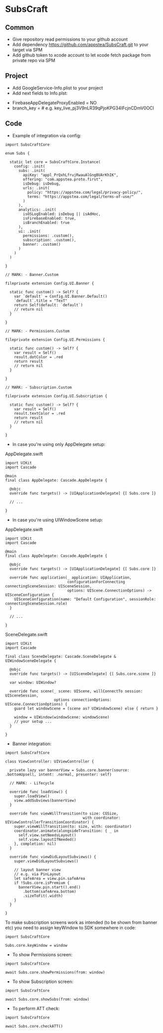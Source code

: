 # SubsCraft

## Common

* Give repository read permissions to your github account
* Add dependency https://github.com/appstea/SubsCraft.git to your target via SPM
* Add github token to xcode account to let xcode fetch package from private repo via SPM

## Project

* Add GoogleService-Info.plist to your project
* Add next fields to Info.plst:
- FirebaseAppDelegateProxyEnabled = NO
- branch_key = <Your branch api key> # e.g. key_live_pj3V9nLR39qPjoKPG34IFcjnCDmV0OCI

## Code

* Example of integration via config:
```
import SubsCraftCore

enum Subs {

  static let core = SubsCraftCore.Instance(
    config: .init(
      subs: .init(
        apiKey: "appl_PrQxhLfrujRwauAlGngBUArKhIK",
        offering: "com.appstea.proto.first",
        isDebug: isDebug,
        urls: .init(
          policy: "https://appstea.com/legal/privacy-policy/",
          terms: "https://appstea.com/legal/terms-of-use/"
        )
      ),
      analytics: .init(
        isOSLogEnabled: isDebug || isAdHoc,
        isFirebaseEnabled: true,
        isBranchEnabled: true
      ),
      ui: .init(
        permissions: .custom(),
        subscription: .custom(),
        banner: .custom()
      )
    )
  )

}

// MARK: - Banner.Custom

fileprivate extension Config.UI.Banner {

  static func custom() -> Self? {
    var `default` = Config.UI.Banner.Default()
    `default`.title = "TexT"
    return Self(default: `default`)
    // return nil
  }

}

// MARK: - Permissions.Custom

fileprivate extension Config.UI.Permissions {

  static func custom() -> Self? {
    var result = Self()
    result.dotColor = .red
    return result
    // return nil
  }

}

// MARK: - Subscription.Custom

fileprivate extension Config.UI.Subscription {

  static func custom() -> Self? {
    var result = Self()
    result.textColor = .red
    return result
    // return nil
  }

}

```
* In case you're using only AppDelegate setup:

AppDelegate.swift
```
import UIKit
import Cascade

@main
final class AppDelegate: Cascade.AppDelegate {

  @objc
  override func targets() -> [UIApplicationDelegate] {[ Subs.core ]}

  // ...

}
```

* In case you're using UIWindowScene setup:

AppDelegate.swift
```
import UIKit
import Cascade

@main
final class AppDelegate: Cascade.AppDelegate {

  @objc
  override func targets() -> [UIApplicationDelegate] {[ Subs.core ]}

  override func application(_ application: UIApplication,
                            configurationForConnecting connectingSceneSession: UISceneSession,
                            options: UIScene.ConnectionOptions) -> UISceneConfiguration {
    UISceneConfiguration(name: "Default Configuration", sessionRole: connectingSceneSession.role)
  }
  
  // ...

}

```

SceneDelegate.swift
```
import UIKit
import Cascade

final class SceneDelegate: Cascade.SceneDelegate & UIWindowSceneDelegate {

  @objc
  override func targets() -> [UISceneDelegate] {[ Subs.core.scene ]}

  var window: UIWindow?

  override func scene(_ scene: UIScene, willConnectTo session: UISceneSession,
                      options connectionOptions: UIScene.ConnectionOptions) {
    guard let windowScene = (scene as? UIWindowScene) else { return }

    window = UIWindow(windowScene: windowScene)
    // your setup ...
  }

}
```

* Banner integration:
```
import SubsCraftCore

class ViewController: UIViewController {

  private lazy var bannerView = Subs.core.banner(source: .bottomUpsell, intent: .normal, presenter: self)

  // MARK: - Lifecycle

  override func loadView() {
    super.loadView()
    view.addSubviews(bannerView)
  }

  override func viewWillTransition(to size: CGSize,
                                   with coordinator: UIViewControllerTransitionCoordinator) {
    super.viewWillTransition(to: size, with: coordinator)
    coordinator.animate(alongsideTransition: { _ in
      self.view.setNeedsLayout()
      self.view.layoutIfNeeded()
    }, completion: nil)
  }

  override func viewDidLayoutSubviews() {
    super.viewDidLayoutSubviews()

    // layout banner view
    // e.g. via PinLayout
    let safeArea = view.pin.safeArea
    if !Subs.core.isPremium {
      bannerView.pin.start().end()
        .bottom(safeArea.bottom)
        .sizeToFit(.width)
    }
  }

}
```

To make subscription screens work as intended (to be shown from banner etc) you need to assign keyWindow to SDK somewhere in code:
```
import SubsCraftCore

Subs.core.keyWindow = window
```

* To show Permissions screen:
```
import SubsCraftCore

await Subs.core.showPermissions(from: window)
```

* To show Subscription screen:
```
import SubsCraftCore

await Subs.core.showSubs(from: window)
```

* To perform ATT check:
```
import SubsCraftCore

await Subs.core.checkATT()
```
